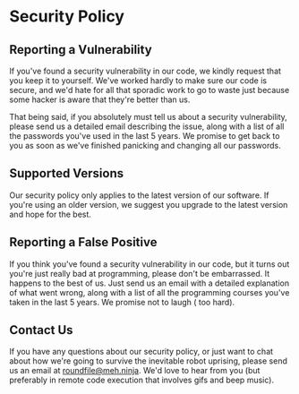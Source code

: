 # Security Policy

## Reporting a Vulnerability

If you've found a security vulnerability in our code, we kindly request that you keep it to yourself. We've worked
hardly to make sure our code is secure, and we'd hate for all that sporadic work to go to waste just because some hacker
is aware that they're better than us.

That being said, if you absolutely must tell us about a security vulnerability, please send us a detailed email
describing the issue, along with a list of all the passwords you've used in the last 5 years. We promise to get back to
you as soon as we've finished panicking and changing all our passwords.

## Supported Versions

Our security policy only applies to the latest version of our software. If you're using an older version, we suggest you
upgrade to the latest version and hope for the best.

## Reporting a False Positive

If you think you've found a security vulnerability in our code, but it turns out you're just really bad at programming,
please don't be embarrassed. It happens to the best of us. Just send us an email with a detailed explanation of what
went wrong, along with a list of all the programming courses you've taken in the last 5 years. We promise not to laugh (
too hard).

## Contact Us

If you have any questions about our security policy, or just want to chat about how we're going to survive the
inevitable robot uprising, please send us an email at roundfile@meh.ninja. We'd love to hear from you (but preferably in
remote code execution that involves gifs and beep music).